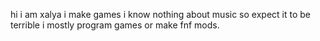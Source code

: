 hi i am xalya i make games
i know nothing about music so expect it to be terrible
i mostly program games or make fnf mods.
<!---
xalya-what/xalya-what is a ✨ special ✨ repository because its `README.md` (this file) appears on your GitHub profile.
You can click the Preview link to take a look at your changes.
--->
